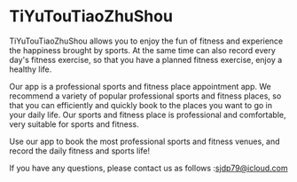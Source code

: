 # TiYuTouTiaoZhuShou

TiYuTouTiaoZhuShou allows you to enjoy the fun of fitness and experience the happiness brought by sports. At the same time can also record every day's fitness exercise, so that you have a planned fitness exercise, enjoy a healthy life.

Our app is a professional sports and fitness place appointment app. We recommend a variety of popular professional sports and fitness places, so that you can efficiently and quickly book to the places you want to go in your daily life. Our sports and fitness place is professional and comfortable, very suitable for sports and fitness.

Use our app to book the most professional sports and fitness venues, and record the daily fitness and sports life!

If you have any questions, please contact us as follows :sjdp79@icloud.com
